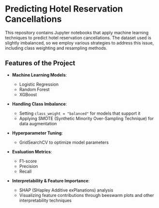 # Predicting Hotel Reservation Cancellations
This repository contains Jupyter notebooks that apply machine learning techniques to predict hotel reservation cancellations. The dataset used is slightly imbalanced, so we employ various strategies to address this issue, including class weighting and resampling methods.

## Features of the Project
- **Machine Learning Models**:
  - Logistic Regression
  - Random Forest
  - XGBoost
 
- **Handling Class Imbalance**:
  - Setting `class_weight = "balanced"` for models that support it
  - Applying SMOTE (Synthetic Minority Over-Sampling Technique) for data augmentation
 
- **Hyperparameter Tuning**:
  - GridSearchCV to optimize model parameters
 
- **Evaluation Metrics**:
  - F1-score
  - Precision
  - Recall
 
- **Interpretability & Feature Importance**:
  - SHAP (SHapley Additive exPlanations) analysis
  - Visualizing feature contributions through beeswarm plots and other interpretability techniques
 
